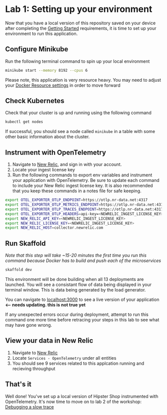 # Lab 1: Setting up your environment

Now that you have a local version of this repository saved on your device after completing the [Getting Started](https://github.com/Bijesse/otel-workshop) requirements, it is time to set up your environment to run this application.

## Configure Minikube
Run the following terminal command to spin up your local environment 

```bash
minikube start --memory 8192 --cpus 6
```  
Please note, this application is very resource heavy. You may need to adjust your [Docker Resource settings](https://docs.docker.com/desktop/mac/) in order to move forward

## Check Kubernetes
Check that your cluster is up and running using the following command
```bash
kubectl get nodes
```

If successful, you should see a node called `minikube` in a table with some other basic information about the cluster.

## Instrument with OpenTelemetry
1. Navigate to [New Relic](https://one.newrelic.com), and sign in with your account.
2. Locate your ingest license key
3. Run the following commands to export env variables and instrument your application with OpenTelemetry. Be sure to update each command to include your New Relic ingest license key. It is also recommended that you keep these commands in a notes file for safe keeping.

```bash
export OTEL_EXPORTER_OTLP_ENDPOINT=https://otlp.nr-data.net:4317
export OTEL_EXPORTER_OTLP_METRICS_ENDPOINT=https://otlp.nr-data.net:4317
export OTEL_EXPORTER_OTLP_TRACES_ENDPOINT=https://otlp.nr-data.net:4317
export OTEL_EXPORTER_OTLP_HEADERS=api-key=<NEWRELIC_INGEST_LICENSE_KEY>
export NEW_RELIC_API_KEY=<NEWRELIC_INGEST_LICENSE_KEY>
export NEW_RELIC_LICENSE_KEY=<NEWRELIC_INGEST_LICENSE_KEY>
export NEW_RELIC_HOST=collector.newrelic.com
```

## Run Skaffold
*Note that this step will take ~15-20 minutes the first time you run this command because Docker has to build and push each of the microservices*

```bash
skaffold dev
```
 
This environment will be done building when all 13 deployments are launched. You will see a consistant flow of data being displayed in your terminal window. This is data being generated by the load generator.

You can navigate to [localhost:3000](*) to see a live version of your application **<-- needs updating. this is not true yet**

If any unexpected errors occur during deployment, attempt to run this command one more time before retracing your steps in this lab to see what may have gone wrong.

## View your data in New Relic
1. Navigate to [New Relic](https://one.newrelic.com)
2. Locate `Services - OpenTelemetry` under all entities
3. You should see 9 services related to this applcation running and recieving throughput


## That's it
Well done! You've set up a local version of Hipster Shop instrumented with OpenTelemetry. It's now time to move on to lab 2 of the workshop: [Debugging a slow trace](lab_2-Debugging-a-slow-trace.md)
